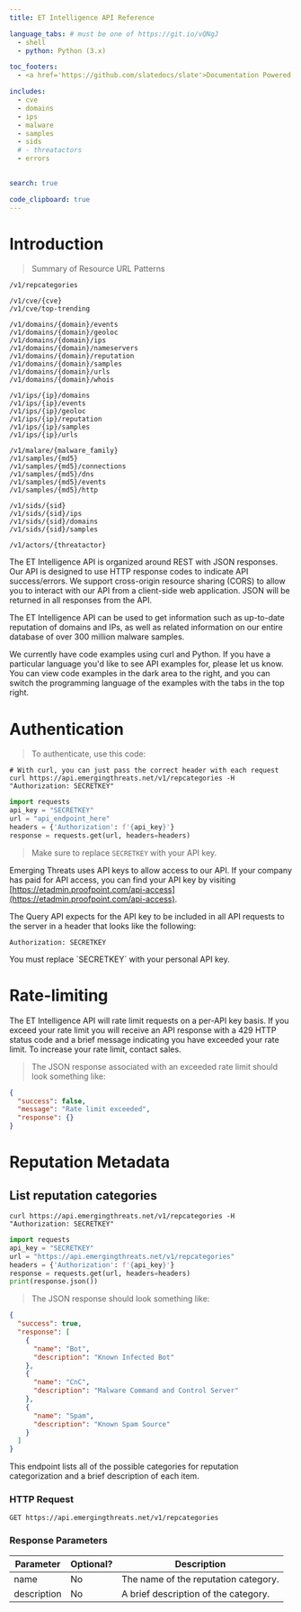 ```yaml
---
title: ET Intelligence API Reference

language_tabs: # must be one of https://git.io/vQNgJ
  - shell
  - python: Python (3.x)

toc_footers:
  - <a href='https://github.com/slatedocs/slate'>Documentation Powered by Slate</a>

includes:
  - cve
  - domains
  - ips
  - malware
  - samples
  - sids
  # - threatactors
  - errors
  

search: true

code_clipboard: true
---
```


# Introduction

> Summary of Resource URL Patterns

```plaintext
/v1/repcategories

/v1/cve/{cve}
/v1/cve/top-trending

/v1/domains/{domain}/events
/v1/domains/{domain}/geoloc
/v1/domains/{domain}/ips
/v1/domains/{domain}/nameservers
/v1/domains/{domain}/reputation
/v1/domains/{domain}/samples
/v1/domains/{domain}/urls
/v1/domains/{domain}/whois

/v1/ips/{ip}/domains
/v1/ips/{ip}/events
/v1/ips/{ip}/geoloc
/v1/ips/{ip}/reputation
/v1/ips/{ip}/samples
/v1/ips/{ip}/urls

/v1/malare/{malware_family}
/v1/samples/{md5}
/v1/samples/{md5}/connections
/v1/samples/{md5}/dns
/v1/samples/{md5}/events
/v1/samples/{md5}/http

/v1/sids/{sid}
/v1/sids/{sid}/ips
/v1/sids/{sid}/domains
/v1/sids/{sid}/samples

/v1/actors/{threatactor}
```

The ET Intelligence API is organized around REST with JSON responses. Our API is designed to use HTTP response codes to indicate API success/errors. We support cross-origin resource sharing (CORS) to allow you to interact with our API from a client-side web application. JSON will be returned in all responses from the API.

The ET Intelligence API can be used to get information such as up-to-date reputation of domains and IPs, as well as related information on our entire database of over 300 million malware samples.

We currently have code examples using curl and Python. If you have a particular language you'd like to see API examples for, please let us know. You can view code examples in the dark area to the right, and you can switch the programming language of the examples with the tabs in the top right.

# Authentication

> To authenticate, use this code:

```shell
# With curl, you can just pass the correct header with each request
curl https://api.emergingthreats.net/v1/repcategories -H "Authorization: SECRETKEY"
```

```python
import requests
api_key = "SECRETKEY"
url = "api_endpoint_here"
headers = {'Authorization': f'{api_key}'}
response = requests.get(url, headers=headers)
```

> Make sure to replace `SECRETKEY` with your API key.

Emerging Threats uses API keys to allow access to our API. If your company has paid for API access, you can find your API key by visiting [https://etadmin.proofpoint.com/api-access](https://etadmin.proofpoint.com/api-access).

The Query API expects for the API key to be included in all API requests to the server in a header that looks like the following:

`Authorization: SECRETKEY`

<aside class="notice">
You must replace `SECRETKEY` with your personal API key.
</aside>


# Rate-limiting

The ET Intelligence API will rate limit requests on a per-API key basis. If you exceed your rate limit you will receive an API response with a 429 HTTP status code and a brief message indicating you have exceeded your rate limit.
To increase your rate limit, contact sales.

> The JSON response associated with an exceeded rate limit should look something like:

```json
{
  "success": false,
  "message": "Rate limit exceeded",
  "response": {}
}
```

# Reputation Metadata

## List reputation categories

```shell
curl https://api.emergingthreats.net/v1/repcategories -H "Authorization: SECRETKEY"
```

```python
import requests
api_key = "SECRETKEY"
url = "https://api.emergingthreats.net/v1/repcategories"
headers = {'Authorization': f'{api_key}'}
response = requests.get(url, headers=headers)
print(response.json())
```

> The JSON response should look something like:

```json
{
  "success": true,
  "response": [
    {
      "name": "Bot",
      "description": "Known Infected Bot"
    },
    {
      "name": "CnC",
      "description": "Malware Command and Control Server"
    },
    {
      "name": "Spam",
      "description": "Known Spam Source"
    }
  ]
}
```

This endpoint lists all of the possible categories for reputation categorization and a brief description of each item.

### HTTP Request

`GET https://api.emergingthreats.net/v1/repcategories`

### Response Parameters

Parameter | Optional? | Description
--------- | --------- | -----------
name | No | The name of the reputation category.
description | No | A brief description of the category.
